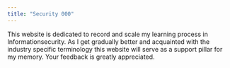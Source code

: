 ```yaml
---
title: "Security 000"
---
```

This website is dedicated to record and scale my learning process in Informationsecurity.
As I get gradually better and acquainted with the industry specific terminology this website will serve as a support pillar for my memory. 
Your feedback is greatly appreciated.

